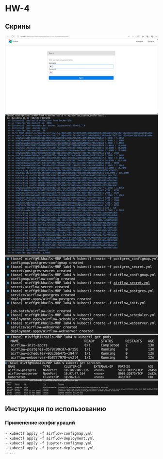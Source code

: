 
# HW-4

## Скрины
![1](./screens/airflow.jpg)
![3](./screens/scre1.png)
![3](./screens/scre2.png)
![3](./screens/scre6.png)
![3](./screens/scre4.png)
![3](./screens/scre5.png)

## Инструкция по использованию

### Применение конфигураций

```
- kubectl apply -f airflow-configmap.yml
- kubectl apply -f airflow-deployment.yml
- kubectl apply -f jupyter-configmap.yml
- kubectl apply -f jupyter-deployment.yml
- ...
```
